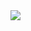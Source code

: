 <img src="https://static.wikia.nocookie.net/rezero/images/d/d3/Memory_snow_-_Emilia_3.jpg/revision/latest/scale-to-width-down/1000?cb=20210515144925">
